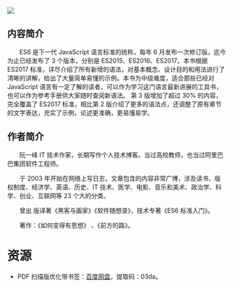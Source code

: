 ![](http://img3m8.ddimg.cn/97/33/25156888-1_u_3.jpg)

## 内容简介

　　ES6 是下一代 JavaScript 语言标准的统称，每年 6 月发布一次修订版，迄今为止已经发布了 3 个版本，分别是 ES2015、ES2016、ES2017。本书根据 ES2017 标准，详尽介绍了所有新增的语法，对基本概念、设计目的和用法进行了清晰的讲解，给出了大量简单易懂的示例。本书为中级难度，适合那些已经对 JavaScript 语言有一定了解的读者，可以作为学习这门语言最新进展的工具书，也可以作为参考手册供大家随时查阅新语法。 第 3 版增加了超过 30% 的内容，完全覆盖了 ES2017 标准，相比第 2 版介绍了更多的语法点，还调整了原有章节的文字表达，充实了示例，论述更准确，更易懂易学。

## 作者简介

　　阮一峰 IT 技术作家，长期写作个人技术博客。当过高校教师，也当过阿里巴巴集团软件工程师。

　　于 2003 年开始在网络上写日志，文章包含的内容非常广博，涉及读书、版权制度、经济学、英语、历史、IT 技术、医学、电影、音乐和美术、政治学、科学、创业、互联网等 23 个大的分类。

　　曾出 版译著《黑客与画家》《软件随想录》，技术专著《ES6 标准入门》。

　　著作：《如何变得有思想》 、《前方的路》。

# 资源

* PDF 扫描版优化带书签：[百度网盘](https://pan.baidu.com/s/1-UAyWJEDQ8PJew5SrwMU9Q)，提取码：03da。
